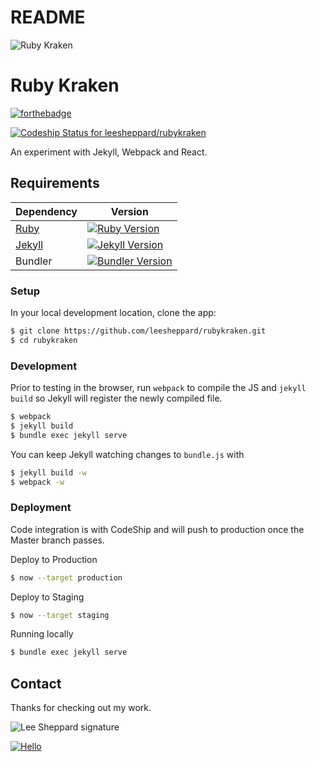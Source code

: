 # README

![Ruby Kraken](http://assets.sheppard.io/png/sheppard_ruby_kraken_600x600.png)

# Ruby Kraken
[![forthebadge](https://forthebadge.com/images/badges/made-with-ruby.svg)](https://forthebadge.com)

[![Codeship Status for leesheppard/rubykraken](https://app.codeship.com/projects/6f62dd20-8d11-0137-2c97-0e4ef29cce88/status?branch=master)](https://app.codeship.com/projects/355470)

An experiment with Jekyll, Webpack and React.

## Requirements

| Dependency             | Version                                                                                                  |
| ---------------------- | -------------------------------------------------------------------------------------------------------- |
| [Ruby](.ruby-version)  | [![Ruby Version](https://badge.fury.io/rb/ruby.svg)](https://badge.fury.io/rb/ruby)                      |
| [Jekyll](Gemfile#L3)   | [![Jekyll Version](https://badge.fury.io/rb/jekyll.svg)](https://badge.fury.io/rb/jekyll)                |
| Bundler                | [![Bundler Version](https://badge.fury.io/rb/bundler.svg)](https://badge.fury.io/rb/bundler)             |

### Setup

In your local development location, clone the app:

```bash
$ git clone https://github.com/leesheppard/rubykraken.git
$ cd rubykraken
```

### Development

Prior to testing in the browser, run `webpack` to compile the JS and 
`jekyll build` so Jekyll will register the newly compiled file.

````bash
$ webpack
$ jekyll build
$ bundle exec jekyll serve
````

You can keep Jekyll watching changes to `bundle.js` with

```bash
$ jekyll build -w 
$ webpack -w
```

### Deployment

Code integration is with CodeShip and will push to production once the Master branch passes.

Deploy to Production

```bash
$ now --target production
```

Deploy to Staging

```bash
$ now --target staging
```

Running locally

```bash
$ bundle exec jekyll serve
```

## Contact

Thanks for checking out my work.

![Lee Sheppard signature](http://res.cloudinary.com/leesheppard/image/upload/v1496495524/Lee-Sheppard-Black_iv1j84.png)

[![Hello](https://img.shields.io/badge/Hello-%40leesheppard-blue.svg)](https://twitter.com/leesheppard)

